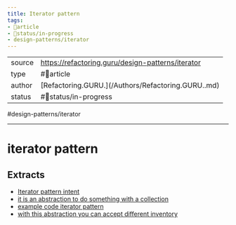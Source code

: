 ```yaml
---
title: Iterator pattern
tags:
- 📄article
- 🚦status/in-progress
- design-patterns/iterator
---
```



<table>
<tr>
<td> source </td>
<td> <a href="https://refactoring.guru/design-patterns/iterator">https://refactoring.guru/design-patterns/iterator</a> </td>
</tr>
<tr>
<td> type </td>
<td> #📄article </td>
</tr>
<tr>
<td> author </td>
<td> [Refactoring.GURU.](/Authors/Refactoring.GURU..md) </td>
</tr>
<tr>
<td> status </td>
<td> #🚦status/in-progress </td>
</tr>
</table>

#design-patterns/iterator

---

# iterator pattern

## Extracts
- [Iterator pattern intent](/Extracts/Iterator%20pattern%20intent.md)
- [it is an abstraction to do something with a collection](/Extracts/it%20is%20an%20abstraction%20to%20do%20something%20with%20a%20collection.md)
- [example code iterator pattern](/Extracts/example%20code%20iterator%20pattern.md)
- [with this abstraction you can accept different inventory](/Extracts/with%20this%20abstraction%20you%20can%20accept%20different%20inventory.md)
